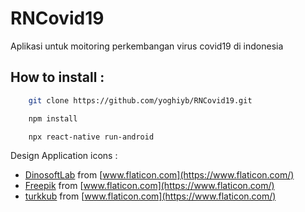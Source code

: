# RNCovid19

Aplikasi untuk moitoring perkembangan virus covid19 di indonesia

## How to install :

```bash
    git clone https://github.com/yoghiyb/RNCovid19.git

    npm install

    npx react-native run-android
```

Design Application icons : 
- [DinosoftLab](https://www.flaticon.com/authors/dinosoftlabs) from [www.flaticon.com](https://www.flaticon.com/)
- [Freepik](https://www.flaticon.com/authors/freepik) from [www.flaticon.com](https://www.flaticon.com/)
- [turkkub](https://www.flaticon.com/authors/turkkub) from [www.flaticon.com](https://www.flaticon.com/)
